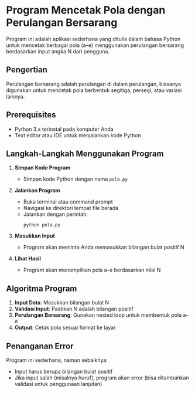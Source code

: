 # Program Mencetak Pola dengan Perulangan Bersarang

Program ini adalah aplikasi sederhana yang ditulis dalam bahasa Python untuk mencetak berbagai pola (a–e) menggunakan perulangan bersarang berdasarkan input angka N dari pengguna.

## Pengertian

Perulangan bersarang adalah perulangan di dalam perulangan, biasanya digunakan untuk mencetak pola berbentuk segitiga, persegi, atau variasi lainnya.

## Prerequisites

- Python 3.x terinstal pada komputer Anda  
- Text editor atau IDE untuk menjalankan kode Python  

## Langkah-Langkah Menggunakan Program

1. **Simpan Kode Program**  
   - Simpan kode Python dengan nama `pola.py`

2. **Jalankan Program**  
   - Buka terminal atau command prompt  
   - Navigasi ke direktori tempat file berada  
   - Jalankan dengan perintah:  
     ```
     python pola.py
     ```

3. **Masukkan Input**  
   - Program akan meminta Anda memasukkan bilangan bulat positif N  

4. **Lihat Hasil**  
   - Program akan menampilkan pola a–e berdasarkan nilai N  

## Algoritma Program

1. **Input Data**: Masukkan bilangan bulat N  
2. **Validasi Input**: Pastikan N adalah bilangan positif  
3. **Perulangan Bersarang**: Gunakan nested loop untuk membentuk pola a–e  
4. **Output**: Cetak pola sesuai format ke layar  

## Penanganan Error

Program ini sederhana, namun sebaiknya:  
- Input harus berupa bilangan bulat positif  
- Jika input salah (misalnya huruf), program akan error (bisa ditambahkan validasi untuk penggunaan lanjutan)  
